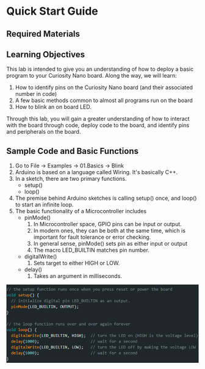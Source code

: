 # **Quick Start Guide**

## Required Materials

## Learning Objectives

This lab is intended to give you an understanding of how to deploy a basic program to your Curiosity Nano board. Along the way, we will learn:

1. How to identify pins on the Curiosity Nano board (and their associated number in code)   
2. A few basic methods common to almost all programs run on the board  
3. How to blink an on board LED.

Through this lab, you will gain a greater understanding of how to interact with the board through code, deploy code to the board, and identify pins and peripherals on the board.  

## Sample Code and Basic Functions

1. Go to File \-\> Examples \-\> 01.Basics \-\> Blink  
2. Arduino is based on a language called Wiring. It's basically C++.  
3. In a sketch, there are two primary functions.  
   * setup()  
   * loop()  
4. The premise behind Arduino sketches is calling setup() once, and loop() to start an infinite loop.  
5. The basic functionality of a Microcontroller includes  
   * pinMode()  
     1. In Microcontroller space, GPIO pins can be input or output.  
     2. In modern ones, they can be both at the same time, which is important for fault tolerance or error checking.  
     3. In general sense, pinMode() sets pin as either input or output  
     4. The macro LED\_BUILTIN matches pin number.  
   * digitalWrite()  
     1. Sets target to either HIGH or LOW.  
   * delay()  
     1. Takes an argument in milliseconds.

![image info](./images/samplecode.png)
